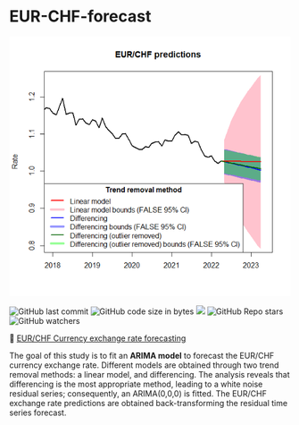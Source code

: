 # EUR-CHF-forecast

<p align="center">
<img src="https://github.com/aritzLizoain/EUR-CHF-forecast/blob/main/PRED.png" width="1300"/>
</p>

![GitHub last commit](https://img.shields.io/github/last-commit/aritzLizoain/EUR-CHF-forecast)
![GitHub code size in bytes](https://img.shields.io/github/languages/code-size/aritzLizoain/EUR-CHF-forecast)
[![](https://tokei.rs/b1/github/aritzLizoain/EUR-CHF-forecast?category=lines)](https://github.com/aritzLizoain/EUR-CHF-forecast) 
![GitHub Repo stars](https://img.shields.io/github/stars/aritzLizoain/EUR-CHF-forecast?style=social)
![GitHub watchers](https://img.shields.io/github/watchers/aritzLizoain/EUR-CHF-forecast?style=social)

:money_with_wings: [EUR/CHF Currency exchange rate forecasting](https://github.com/aritzLizoain/EUR-CHF-forecast/blob/main/Report.pdf)

The goal of this study is to fit an **ARIMA model** to forecast the EUR/CHF currency exchange rate. Different models are obtained through two trend removal methods: a linear model, and differencing. The analysis reveals that differencing is the most appropriate method, leading to a white noise residual series; consequently, an ARIMA(0,0,0) is fitted. The EUR/CHF exchange rate predictions are obtained back-transforming the residual time series forecast.
